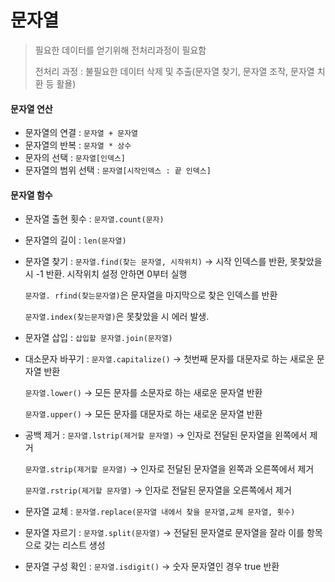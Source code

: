# 문자열

> 필요한 데이터를 얻기위해 전처리과정이 필요함
>
> 전처리 과정 : 불필요한 데이터 삭제 및 추출(문자열 찾기, 문자열 조작, 문자열 치환 등 활욜)



#### 문자열 연산

- 문자열의 연결 : `문자열 + 문자열`
- 문자열의 반복 : `문자열 * 상수`
- 문자의 선택 : `문자열[인덱스]`
- 문자열의 범위 선택 : `문자열[시작인덱스 : 끝 인덱스]`



#### 문자열 함수

- 문자열 출현 횟수 : `문자열.count(문자)`

- 문자열의 길이 : `len(문자열)`

- 문자열 찾기 : `문자열.find(찾는 문자열, 시작위치)` -> 시작 인덱스를 반환, 못찾았을 시 -1 반환. 시작위치 설정 안하면 0부터 실행

   `문자열. rfind(찾는문자열)`은 문자열을 마지막으로 찾은 인덱스를 반환 

  `문자열.index(찾는문자열)`은 못찾았을 시 에러 발생.

- 문자열 삽입 : `삽입할 문자열.join(문자열)`

- 대소문자 바꾸기 : `문자열.capitalize()` -> 첫번째 문자를 대문자로 하는 새로운 문자열 반환

  `문자열.lower()` -> 모든 문자를 소문자로 하는 새로운 문자열 반환

  `문자열.upper()` -> 모든 문자를 대문자로 하는 새로운 문자열 반환

- 공백 제거 : `문자열.lstrip(제거할 문자열)` -> 인자로 전달된 문자열을 왼쪽에서 제거

  `문자열.strip(제거할 문자열)` -> 인자로 전달된 문자열을 왼쪽과 오른쪽에서 제거

  `문자열.rstrip(제거할 문자열)` -> 인자로 전달된 문자열을 오른쪽에서 제거

- 문자열 교체 : `문자열.replace(문자열 내에서 찾을 문자열,교체 문자열, 횟수)`

- 문자열 자르기 : `문자열.split(문자열)` -> 전달된 문자열로 문자열을 잘라 이를 항목으로 갖는 리스트 생성

- 문자열 구성 확인 : `문자열.isdigit()` -> 숫자 문자열인 경우 true 반환



